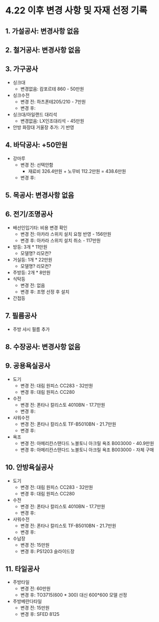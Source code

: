 # 4.22 이후 변경 사항 및 자재 선정 기록

## 1. 가설공사: 변경사항 없음

## 2. 철거공사: 변경사항 없음

## 3. 가구공사
- 싱크대
  - 변경없음: 캄포르테 860 - 50만원
- 싱크수전
  - 변경 전: 하츠폰테205/210 - 7만원
  - 변경 후:
- 싱크대/아일랜드 대리석
  - 변경없음: LX인조대리석 - 45만원
- 안방 화장대 거울장 추가: 기 반영

## 4. 바닥공사: +50만원
- 강마루
  - 변경 전: 선택안함
    - 재료비 326.4만원 + 노무비 112.2만원 = 438.6만원
  - 변경 후: 
   
## 5. 목공사: 변경사항 없음

## 6. 전기/조명공사
- 배선인입기타: 비용 변경 확인
  - 변경 전: 아카라 스위치 설치 요청 반영 - 156만원
  - 변경 후: 아카라 스위치 설치 취소 - 117만원
- 방등: 3개 * 11만원
  - 모델명? 리모컨?
- 거실등: 1개 * 22만원
  - 모델명? 리모컨?
- 주방등: 2개 * 8만원
- 식탁등
  - 변경 전: 없음
  - 변경 후: 조명 선정 후 설치
- 간접등

## 7. 필름공사
- 주방 샤시 필름 추가

## 8. 수장공사: 변경사항 없음

## 9. 공용욕실공사
- 도기
  - 변경 전: 대림 원피스 CC283 - 32만원
  - 변경 후: 대림 원피스 CC280
- 수전
  - 변경 전: 폰타나 칼리스토 4010BN - 17.7만원
  - 변경 후: 
- 샤워수전
  - 변경 전: 폰타나 칼리스토 TF-B5010BN - 21.7만원
  - 변경 후:
- 욕조
  - 변경 전: 아메리칸스탠다드 노블토니 아크릴 욕조 B003000 - 40.9만원
  - 변경 후: 아메리칸스탠다드 노블토니 아크릴 욕조 B003000 - 자체 구매
 
## 10. 안방욕실공사
- 도기
  - 변경 전: 대림 원피스 CC283 - 32만원
  - 변경 후: 대림 원피스 CC280
- 수전
  - 변경 전: 폰타나 칼리스토 4010BN - 17.7만원
  - 변경 후: 
- 샤워수전
  - 변경 전: 폰타나 칼리스토 TF-B5010BN - 21.7만원
  - 변경 후:
- 수납장
  - 변경 전: 15만원
  - 변경 후: PS1203 슬라이드장
 
## 11. 타일공사
- 주방타일
  - 변경 전: 60만원
  - 변경 후: TO3715(600 * 300) 대신 600*600 모델 선정
- 주방베란다타일
  - 변경 전: 15만원
  - 변경 후: SFED 8125
